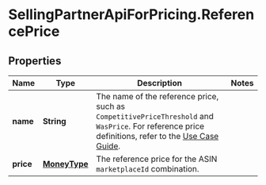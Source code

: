 # SellingPartnerApiForPricing.ReferencePrice

## Properties
Name | Type | Description | Notes
------------ | ------------- | ------------- | -------------
**name** | **String** | The name of the reference price, such as `CompetitivePriceThreshold` and `WasPrice`. For reference price definitions, refer to the [Use Case Guide](https://developer-docs.amazon.com/sp-api/docs/product-pricing-api-v2022-05-01-use-case-guide). | 
**price** | [**MoneyType**](MoneyType.md) | The reference price for the ASIN `marketplaceId` combination. | 



